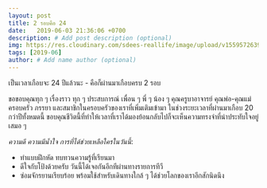 ```yaml
---
layout: post
title: 2 รอบคือ 24
date:   2019-06-03 21:36:06 +0700
description: # Add post description (optional)
img: https://res.cloudinary.com/sdees-reallife/image/upload/v1559572639/1559528769436.jpg # Add image post (optional)
tags: [2019-06]
author: # Add name author (optional)
---
```


เป็นเวลาเกือบจะ 24 ปีแล้วนะ - คือก็ผ่านมาเกือบครบ 2 รอบ

ขอขอบคุณทุก ๆ เรื่องราว ทุก ๆ ประสบการณ์ เพื่อน ๆ พี่ ๆ น้อง ๆ คุณครูบาอาจารย์ คุณพ่อ-คุณแม่ ครอบครัว ภรรยา และสมาชิกในครอบครัวของเราที่เพิ่มเติมเข้ามา ในช่วงระยะเวลาที่ผ่านมาเกือบ 20 กว่าปีทั้งหมดนี้ ขอบคุณชีวิตนี้ที่ทำให้เวลาที่เราได้มองย้อนกลับไปก็จะเห็นความทรงจำที่น่าประทับใจอยู่เสมอ ๆ <i class="fa fa-child" style="color:plum"></i>

*ความดี ความมีน้ำใจ การที่ได้ช่วยเหลือใครในวันนี้*:
- ทำแบบฝึกหัด ทบทวนความรู้ที่เรียนมา
- ดีใจกับโป้งด้วยครับ วันนี้ได้เจอกันอีกทีผ่านทางรายการทีวี
- ซ่อมจักรยานเรียบร้อย พร้อมใช้สำหรับเดินทางใกล้ ๆ ได้ช่วยโลกของเราอีกสักนิดนึง
